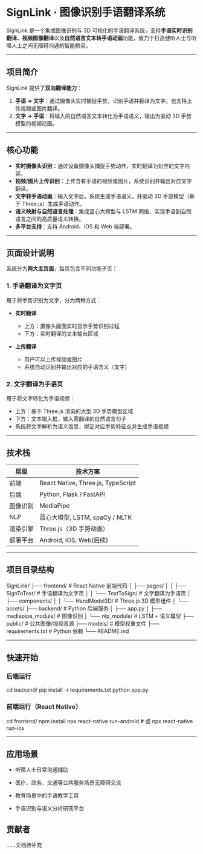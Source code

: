 # SignLink · 图像识别手语翻译系统

SignLink 是一个集成图像识别与 3D 可视化的手语翻译系统，支持**手语实时识别翻译、视频图像翻译**以及**自然语言文本转手语动画**功能，致力于打造健听人士与听障人士之间无障碍沟通的智能桥梁。

---

## 项目简介

SignLink 提供了**双向翻译能力**：

1. **手语 → 文字**：通过摄像头实时捕捉手势，识别手语并翻译为文字。也支持上传视频或图片翻译。
2. **文字 → 手语**：将输入的自然语言文本转化为手语语义，输出为驱动 3D 手势模型的视频动画。

---

## 核心功能

-  **实时摄像头识别**：通过设备摄像头捕捉手势动作，实时翻译为对应的文字内容。
-  **视频/图片上传识别**：上传含有手语的视频或图片，系统识别并输出对应文字翻译。
-  **文字转手语动画**：输入文字后，系统生成手语语义，并驱动 3D 手部模型（基于 Three.js）生成手语动作。
-  **语义映射与自然语言处理**：集成蓝心大模型与 LSTM 网络，实现手语到自然语言之间的高质量语义转换。
-  **多平台支持**：支持 Android、iOS 和 Web 端部署。

---

## 页面设计说明

系统分为**两大主页面**，每页包含不同功能子页：

### 1. 手语翻译为文字页

用于将手势识别为文字，分为两种方式：

- **实时翻译**  
  - 上方：摄像头画面实时显示手势识别过程  
  - 下方：实时翻译的文本输出区域

- **上传翻译**  
  - 用户可以上传视频或图片  
  - 系统自动识别并输出对应的手语含义（文字）

### 2. 文字翻译为手语页

用于将文字转化为手语视频：

- 上方：基于 Three.js 渲染的大型 3D 手势模型区域  
- 下方：文本输入框，输入需翻译的自然语言句子  
- 系统将文字解析为语义信息，绑定对应手势特征点并生成手语视频

---

## 技术栈

| 层级       | 技术方案                         |
|------------|----------------------------------|
| 前端       | React Native, Three.js, TypeScript |
| 后端       | Python, Flask / FastAPI          |
| 图像识别   | MediaPipe                        |
| NLP        | 蓝心大模型, LSTM, spaCy / NLTK   |
| 渲染引擎   | Three.js（3D 手势动画）          |
| 部署平台   | Android, iOS, Web(后续)                |

---

## 项目目录结构

SignLink/
├── frontend/ # React Native 前端代码
│ ├── pages/
│ │ ├── SignToText/ # 手语翻译为文字页
│ │ └── TextToSign/ # 文字翻译为手语页
│ ├── components/
│ │ └── HandModel3D/ # Three.js 3D 模型组件
│ └── assets/
├── backend/ # Python 后端服务
│ ├── app.py
│ ├── mediapipe_module/ # 图像识别
│ └── nlp_module/ # LSTM + 语义模型
├── public/ # 公共图像/视频资源
├── models/ # 模型权重文件
├── requirements.txt # Python 依赖
└── README.md

---

## 快速开始

### 后端运行
cd backend/
pip install -r requirements.txt
python app.py
### 前端运行（React Native）
cd frontend/
npm install
npx react-native run-android   # 或 npx react-native run-ios

---

## 应用场景
- 听障人士日常沟通辅助

- 医疗、政务、交通等公共服务场景无障碍交流

- 教育场景中的手语教学工具

- 手语识别与语义分析研究平台

## 贡献者
    
......文档待补充